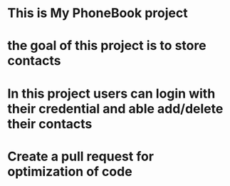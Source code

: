 # This is My PhoneBook project 
# the goal of this project is to store contacts
# In this project users can login with their credential and able add/delete their contacts
# Create a pull request for optimization of code